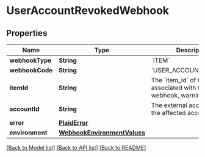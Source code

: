 # UserAccountRevokedWebhook

## Properties
Name | Type | Description | Notes
------------ | ------------- | ------------- | -------------
**webhookType** | **String** | &#x60;ITEM&#x60; | 
**webhookCode** | **String** | &#x60;USER_ACCOUNT_REVOKED&#x60; | 
**itemId** | **String** | The &#x60;item_id&#x60; of the Item associated with this webhook, warning, or error | 
**accountId** | **String** | The external account ID of the affected account | 
**error** | [**PlaidError**](PlaidError.md) |  | [optional] 
**environment** | [**WebhookEnvironmentValues**](WebhookEnvironmentValues.md) |  | 

[[Back to Model list]](../README.md#documentation-for-models) [[Back to API list]](../README.md#documentation-for-api-endpoints) [[Back to README]](../README.md)


